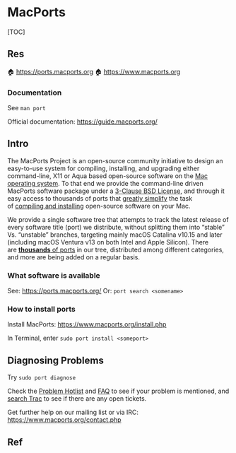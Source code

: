 # MacPorts

[TOC]


## Res
🏠 https://ports.macports.org
🏠 https://www.macports.org


### Documentation
See `man port`

Official documentation: https://guide.macports.org/



## Intro
The MacPorts Project is an open-source community initiative to design an easy-to-use system for compiling, installing, and upgrading either command-line, X11 or Aqua based open-source software on the [Mac operating system](http://www.apple.com/macos/). To that end we provide the command-line driven MacPorts software package under a [3-Clause BSD License](http://opensource.org/licenses/BSD-3-Clause), and through it easy access to thousands of ports that [greatly simplify](https://guide.macports.org/#introduction) the task of [compiling and installing](https://guide.macports.org/#using) open-source software on your Mac.

We provide a single software tree that attempts to track the latest release of every software title (port) we distribute, without splitting them into “stable” Vs. “unstable” branches, targeting mainly macOS Catalina v10.15 and later (including macOS Ventura v13 on both Intel and Apple Silicon). There are [**thousands** of ports](https://ports.macports.org/) in our tree, distributed among different categories, and more are being added on a regular basis.


### What software is available
See: https://ports.macports.org/
Or: `port search <somename>`


### How to install ports
Install MacPorts: https://www.macports.org/install.php

In Terminal, enter `sudo port install <someport>`



## Diagnosing Problems
Try `sudo port diagnose`

Check the [Problem Hotlist](https://trac.macports.org/wiki/ProblemHotlist) and [FAQ](https://trac.macports.org/wiki/FAQ) to see if your problem is mentioned, and [search Trac](https://trac.macports.org/search?q=&portsummarysearch=on) to see if there are any open tickets.

Get further help on our mailing list or via IRC: https://www.macports.org/contact.php



## Ref

